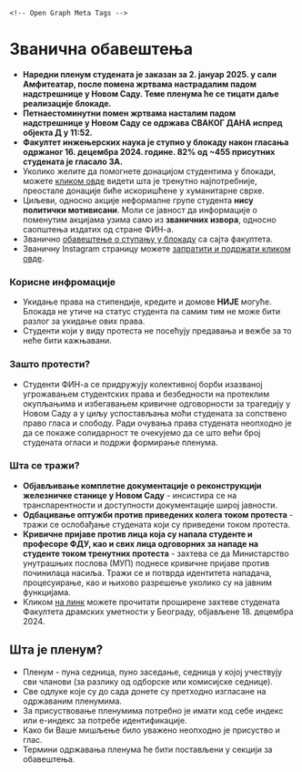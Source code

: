 <head>
  <meta charset="utf-8">
  <meta http-equiv="X-UA-Compatible" content="IE=edge">
  <meta name="viewport" content="width=device-width, initial-scale=1.0">
  <title>Блокада ФИН КГ</title>


    <!-- Open Graph Meta Tags -->
  <meta property="og:title" content="Блокада ФИН КГ">
  <meta property="og:type" content="website">
  <meta property="og:site_name" content="Блокада ФИН КГ">

    


</head>


# Званична обавештења

* **Наредни пленум студената је заказан за 2. јануар 2025. у сали Амфитеатар, после помена жртвама настрадалим падом надстрешнице у Новом Саду. Теме пленума ће се тицати даље реализације блокаде.**
* **Петнаестоминутни помен жртвама насталим падом надстрешнице у Новом Саду се одржава СВАКОГ ДАНА испред објекта Д у 11:52.**
* **Факултет инжењерских наука је ступио у блокаду након гласања одржаног 16. децембра 2024. године. 82% од ~455 присутних студената је гласало ЗА.**
* Уколико желите да помогнете донацијом студентима у блокади, можете [кликом овде](https://qrco.de/bfeYid) видети шта је тренутно најпотребније, преостале донације биће искоришћене у хуманитарне сврхе. 
* Циљеви, односно акције неформалне групе студента **нису политички мотивисани**. Моли се јавност да информације о поменутим акцијама узима само из **званичних извора**, односно саопштења издатих од стране ФИН-а.
* Званично [обавештење о ступању у блокаду](https://www.fin.kg.ac.rs/sr/servisi/vesti/2106-17-12-2024) са сајта факултета.
* Званичну Instagram страницу можете [запратити и подржати кликом овде](https://www.instagram.com/blokada_fink/).

### Корисне инфромације

* Укидање права на стипендије, кредите и домове **НИЈЕ** могуће. Блокада не утиче на статус студента па самим тим не може бити разлог за укидање ових права.
* Студенти који у виду протеста не посећују предавања и вежбе за то неће бити кажњавани.

### Зашто протести? 

* Студенти ФИН-а се придружују колективној борби изазваној угрожавањем студентских права и безбедности на протеклим окупљањима и избегавањем кривичне одговорности за трагедију у Новом Саду а у циљу успостављања моћи студената за сопствено право гласа и слободу. Ради очувања права студената неопходно је да се покаже солидарност те очекујемо да се што већи број студената огласи и подржи формирање пленума.

### Шта се тражи?

 * **Објављивање комплетне документације о реконструкцији железничке станице у Новом Саду** - инсистира се на транспарентности и доступности документације широј јавности.
 * **Одбацивање оптужби против приведених колега током протеста** - тражи се ослобађање студената који су приведени током протеста.
 * **Кривичне пријаве против лица која су напала студенте и професоре ФДУ, као и свих лица одговорних за нападе на студенте током тренутних протеста** - захтева се да Министарство унутрашњих послова (МУП) поднесе кривичне пријаве против починилаца насиља. Тражи се и потврда идентитета нападача, процесуирање, као и њихово разрешење уколико су на јавним функцијама.
 * Кликом [на линк](https://github.com/finkblokada/rs/blob/604f2df84aff1ffbb83b1a51de47f32b9aa9b7b9/FDU%20zahtevi.pdf) можете прочитати проширене захтеве студената Факултета драмских уметности у Београду, објављене 18. децембра 2024.

## Шта је пленум?
* Пленум - пуна седница, пуно заседање, седница у којој учествују сви чланови (за разлику од одборске или комисијске седнице).
* Све одлуке које су до сада донете су претходно изгласане на одржаваним пленумима.
* За присуствовање пленумима потребно је имати код себе индекс или е-индекс за потребе идентификације.
* Како би Ваше мишљење било уважено неопходно је присуство и глас.
* Термини одржавања пленума ће бити постављени у секцији за обавештења.
